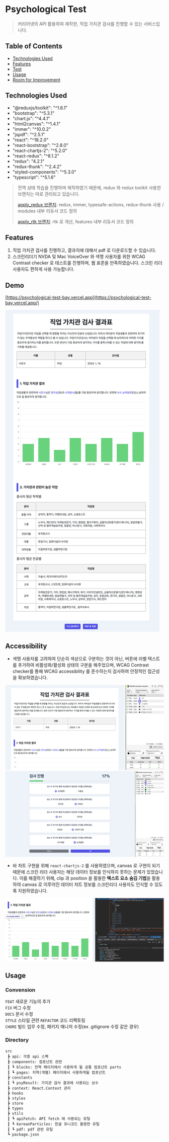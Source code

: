 # Psychological Test
> 커리어넷의 API 활용하여 제작한, 직업 가치관 검사를 진행할 수 있는 서비스입니다.

## Table of Contents
* [Technologies Used](#technologies-used)
* [Features](#features)
* [Test](#test)
* [Usage](#usage)
* [Room for Improvement](#room-for-improvement)


## Technologies Used
- "@reduxjs/toolkit": "^1.6.1"
- "bootstrap": "^5.3.1"
- "chart.js": "^4.4.1"
- "html2canvas": "^1.4.1"
- "immer": "^10.0.2"
- "jspdf": "^2.5.1"
- "react": "^18.2.0"
- "react-bootstrap": "^2.8.0"
- "react-chartjs-2": "^5.2.0"
- "react-redux": "^8.1.2"
- "redux": "4.2.1"
- "redux-thunk": "^2.4.2"
- "styled-components": "^5.3.0"
- "typescript": "^5.1.6"


> 전역 상태 학습을 진행하며 제작하였기 때문에, redux 와 redux toolkit 사용한 브랜치는 따로 관리되고 있습니다.
> 
> [apply_redux 브랜치](https://github.com/Rory0304/psychological-test/tree/feat/apply_naive_redux): redux, immer, typesafe-actions, redux-thunk 사용 / modules 내부 리듀서 코드 정의
> 
> [apply_rtk 브랜치](https://github.com/Rory0304/psychological-test/tree/feat/apply_rtk): rtk 로 개선, features 내부 리듀서 코드 정의



## Features
1) 직업 가치관 검사를 진행하고, 결과지에 대해서 pdf 로 다운로드할 수 있습니다.
2) 스크린리더기 NVDA 및 Mac VoiceOver 와 색맹 사용자를 위한 WCAG Contrast checker 로 테스트를 진행하며, 웹 표준을 만족하였습니다. 스크린 리더 사용자도 편하게 사용 가능합니다.


## Demo
[https://psychological-test-bay.vercel.app](https://psychological-test-bay.vercel.app/)

![demo](/docs/result.png)

## Accessibility
- 색맹 사용자를 고려하여 단순히 색상으로 구분하는 것이 아닌, 버튼에 라벨 텍스트를 추가하여 비활성화/활성화 상태의 구분을 해주었으며, WCAG Contrast checker를 통해 WCAG accessibility 를 준수하는지 검사하여 안정적인 접근성을 확보하였습니다.

![accessibility1](/docs/accessibility1.png)
![accessibility2](/docs/accessibility2.png)

- 바 차트 구현을 위해 `react-chartjs-2` 를 사용하였으며, canvas 로 구현이 되기 때문에 스크린 리더 사용자는 해당 데이터 정보를 인식하지 못하는 문제가 있었습니다.
이를 해결하기 위해, clip 과 position 을 활용한 **텍스트 요소 숨김 기법**을 활용하여 canvas 로 이루어진 데이터 차트 정보를 스크린리더 사용자도 인식할 수 있도록 지원하였습니다.

![accessibility3](/docs/accessibility3.png)


## Usage
### Convension
`FEAT`  새로운 기능의 추가  
`FIX`  버그 수정  
`DOCS`  문서 수정  
`STYLE`  스타일 관련 
`REFACTOR`  코드 리펙토링  
`CHORE`  빌드 업무 수정, 패키지 매니저 수정(ex .gitignore 수정 같은 경우)  


### Directory
```
src
 ┣ api: 각종 api 스펙
 ┣ components: 컴포넌트 관련
 ┃ ┗ blocks: 전역 페이지에서 사용하게 될 공통 컴포넌트 parts
 ┃ ┗ pages: 지역(개별) 페이지에서 사용하게될 컴포넌트
 ┣ constants
 ┃ ┗ psyResult: 가치관 검사 결과에 사용되는 상수
 ┣ context: React.Context 관리
 ┣ hooks
 ┣ styles
 ┣ store
 ┣ types
 ┣ utils
 ┃ ┗ apiFetch: API fetch 에 사용되는 유틸
 ┃ ┗ koreanParticles: 한글 유니코드 활용한 유틸
 ┃ ┗ pdf: pdf 관련 유틸
 ┗ package.json
```
